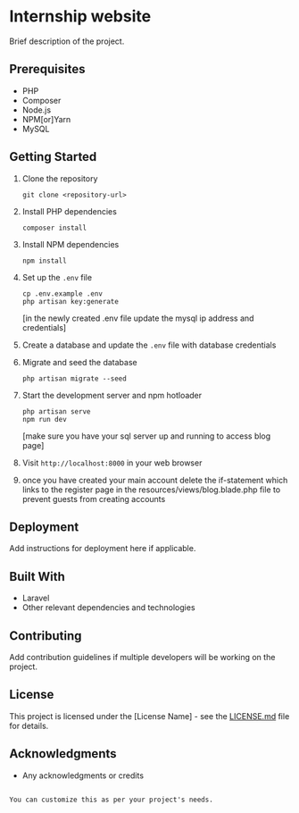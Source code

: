 
# Internship website

Brief description of the project.

## Prerequisites

- PHP
- Composer
- Node.js
- NPM[or]Yarn
- MySQL

## Getting Started

1. Clone the repository
   ```
   git clone <repository-url>
   ```

2. Install PHP dependencies
   ```
   composer install
   ```

3. Install NPM dependencies
   ```
   npm install
   ```

4. Set up the `.env` file
   ```
   cp .env.example .env
   php artisan key:generate
   ```
   [in the newly created .env file update the mysql ip address and credentials]

5. Create a database and update the `.env` file with database credentials

6. Migrate and seed the database
   ```
   php artisan migrate --seed
   ```

7. Start the development server and npm hotloader
   ```
   php artisan serve
   npm run dev
   ```
   [make sure you have your sql server up and running to access blog page]

8. Visit `http://localhost:8000` in your web browser

9. once you have created your main account delete the if-statement which links to the register page in the 
   resources/views/blog.blade.php file to prevent guests from creating accounts 

## Deployment

Add instructions for deployment here if applicable.

## Built With

- Laravel
- Other relevant dependencies and technologies

## Contributing

Add contribution guidelines if multiple developers will be working on the project.

## License

This project is licensed under the [License Name] - see the [LICENSE.md](LICENSE.md) file for details.

## Acknowledgments

- Any acknowledgments or credits
```

You can customize this as per your project's needs.